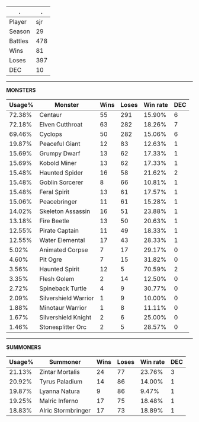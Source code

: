 .|.
|-|-
Player|sjr
Season|29
Battles|478
Wins|81
Loses|397
DEC|10

---
**MONSTERS**

Usage%|Monster|Wins|Loses|Win rate|DEC|
-|-|-|-|-|-|
72.38%|Centaur|55|291|15.90%|6|
72.18%|Elven Cutthroat|63|282|18.26%|7|
69.46%|Cyclops|50|282|15.06%|6|
19.87%|Peaceful Giant|12|83|12.63%|1|
15.69%|Grumpy Dwarf|13|62|17.33%|1|
15.69%|Kobold Miner|13|62|17.33%|1|
15.48%|Haunted Spider|16|58|21.62%|2|
15.48%|Goblin Sorcerer|8|66|10.81%|1|
15.48%|Feral Spirit|13|61|17.57%|1|
15.06%|Peacebringer|11|61|15.28%|1|
14.02%|Skeleton Assassin|16|51|23.88%|1|
13.18%|Fire Beetle|13|50|20.63%|1|
12.55%|Pirate Captain|11|49|18.33%|1|
12.55%|Water Elemental|17|43|28.33%|1|
5.02%|Animated Corpse|7|17|29.17%|0|
4.60%|Pit Ogre|7|15|31.82%|0|
3.56%|Haunted Spirit|12|5|70.59%|2|
3.35%|Flesh Golem|2|14|12.50%|0|
2.72%|Spineback Turtle|4|9|30.77%|0|
2.09%|Silvershield Warrior|1|9|10.00%|0|
1.88%|Minotaur Warrior|1|8|11.11%|0|
1.67%|Silvershield Knight|2|6|25.00%|0|
1.46%|Stonesplitter Orc|2|5|28.57%|0|

---
**SUMMONERS**

Usage%|Summoner|Wins|Loses|Win rate|DEC|
-|-|-|-|-|-|
21.13%|Zintar Mortalis|24|77|23.76%|3|
20.92%|Tyrus Paladium|14|86|14.00%|1|
19.87%|Lyanna Natura|9|86|9.47%|1|
19.25%|Malric Inferno|17|75|18.48%|1|
18.83%|Alric Stormbringer|17|73|18.89%|1|
